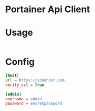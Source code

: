 # Portainer Api Client

# Usage

```plaintext

```

# Config

```ini
[host]
url = https://somehost.com
verify_ssl = True

[admin]
username = admin
password = secretpassword
```
